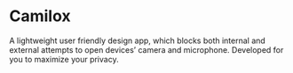 # Camilox

A lightweight user friendly design app, which blocks both internal and external attempts to open devices&#8217; camera and microphone. Developed for you to maximize your privacy.
